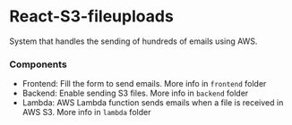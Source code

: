 # React-S3-fileuploads
System that handles the sending of hundreds of emails using AWS.

### Components
 - Frontend: Fill the form to send emails. More info in `frontend` folder
 - Backend: Enable sending S3 files. More info in `backend` folder
 - Lambda: AWS Lambda function sends emails when a file is received in AWS S3. More info in `lambda` folder

